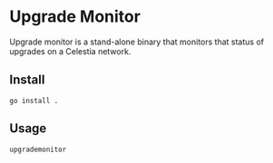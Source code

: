 # Upgrade Monitor

Upgrade monitor is a stand-alone binary that monitors that status of upgrades on a Celestia network.

## Install

```shell
go install .
```

## Usage

```shell
upgrademonitor
```
